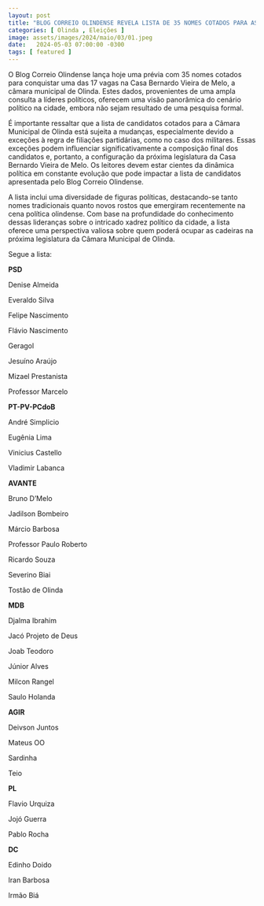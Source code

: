 ```yaml
---
layout: post
title: "BLOG CORREIO OLINDENSE REVELA LISTA DE 35 NOMES COTADOS PARA AS ELEIÇÕES NA CÂMARA MUNICIPAL"
categories: [ Olinda , Eleições ]
image: assets/images/2024/maio/03/01.jpeg
date:   2024-05-03 07:00:00 -0300
tags: [ featured ]
---
```

O Blog Correio Olindense lança hoje uma prévia com 35 nomes cotados para conquistar uma das 17 vagas na Casa Bernardo Vieira de Melo, a câmara municipal de Olinda. Estes dados, provenientes de uma ampla consulta a líderes políticos, oferecem uma visão panorâmica do cenário político na cidade, embora não sejam resultado de uma pesquisa formal.

É importante ressaltar que a lista de candidatos cotados para a Câmara Municipal de Olinda está sujeita a mudanças, especialmente devido a exceções à regra de filiações partidárias, como no caso dos militares. Essas exceções podem influenciar significativamente a composição final dos candidatos e, portanto, a configuração da próxima legislatura da Casa Bernardo Vieira de Melo. Os leitores devem estar cientes da dinâmica política em constante evolução que pode impactar a lista de candidatos apresentada pelo Blog Correio Olindense.

A lista inclui uma diversidade de figuras políticas, destacando-se tanto nomes tradicionais quanto novos rostos que emergiram recentemente na cena política olindense. Com base na profundidade do conhecimento dessas lideranças sobre o intricado xadrez político da cidade, a lista oferece uma perspectiva valiosa sobre quem poderá ocupar as cadeiras na próxima legislatura da Câmara Municipal de Olinda.

Segue a lista:

**PSD** 

Denise Almeida

Everaldo Silva

Felipe Nascimento 

Flávio Nascimento 

Geragol

Jesuíno Araújo 

Mizael Prestanista

Professor Marcelo

**PT-PV-PCdoB**

André Simplicio

Eugênia Lima

Vinicius Castello

Vladimir Labanca


**AVANTE**

Bruno D’Melo

Jadilson Bombeiro 

Márcio Barbosa

Professor Paulo Roberto 

Ricardo Souza

Severino Biai

Tostão de Olinda


**MDB** 

Djalma Ibrahim

Jacó Projeto de Deus

Joab Teodoro

Júnior Alves

Milcon Rangel

Saulo Holanda 


**AGIR** 

Deivson Juntos

Mateus OO

Sardinha

Teio 


**PL** 

Flavio Urquiza 

Jojó Guerra

Pablo Rocha


**DC**

Edinho Doido

Iran Barbosa 

Irmão Biá
